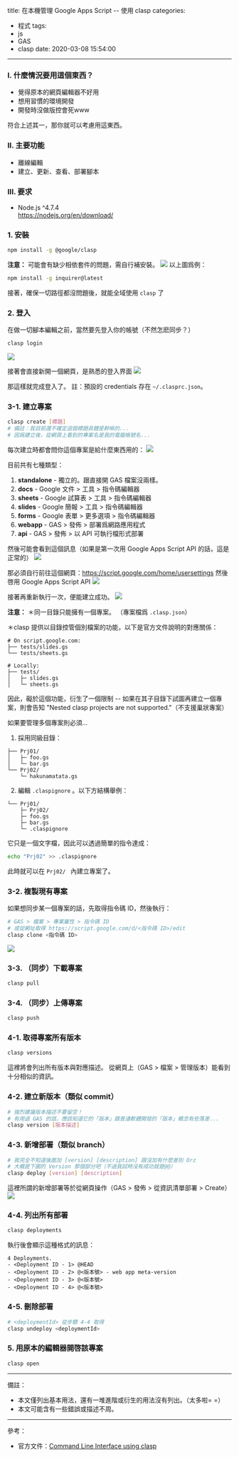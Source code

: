title: 在本機管理 Google Apps Script -- 使用 clasp
categories:
  - 程式
tags:
  - js
  - GAS
  - clasp
date: 2020-03-08 15:54:00
---
### I. 什麼情況要用這個東西？
- 覺得原本的網頁編輯器不好用
- 想用習慣的環境開發
- 開發時沒做版控會死www

符合上述其一，那你就可以考慮用這東西。

<!--more-->

### II. 主要功能
- 離線編輯
- 建立、更新、查看、部署腳本

### III. 要求
- Node.js \^4.7.4  
  https://nodejs.org/en/download/

### 1. 安裝
```bash
npm install -g @google/clasp
```
**注意：**
可能會有缺少相依套件的問題，需自行補安裝。
![](https://i.imgur.com/zRq4cQM.png)
以上圖爲例：
```bash
npm install -g inquirer@latest
```

接著，確保一切路徑都沒問題後，就能全域使用 `clasp` 了

### 2. 登入
在做一切腳本編輯之前，當然要先登入你的帳號（不然怎麽同步？）
```bash
clasp login
```
![](https://i.imgur.com/ogau2Lo.png)

接著會直接新開一個網頁，是熟悉的登入界面
![](https://i.imgur.com/eVpVtvu.png)

那這樣就完成登入了。
註：預設的 credentials 存在 `~/.clasprc.json`。

### 3-1. 建立專案
```bash
clasp create [標題] 
# 備註：我目前還不確定這個標題具體是幹嘛的... 
# 因爲建立後，從網頁上看到的專案名是我的電腦帳號名...
```
每次建立時都會問你這個專案是給什麼東西用的：
![](https://i.imgur.com/FrD2dfL.png)

目前共有七種類型：

1. **standalone** - 獨立的。跟直接開 GAS 檔案沒兩樣。
2. **docs** - Google 文件 > 工具 > 指令碼編輯器
3. **sheets** -  Google 試算表 > 工具 > 指令碼編輯器
4. **slides** -  Google 簡報 > 工具 > 指令碼編輯器
5. **forms** - Google 表單 > 更多選項 > 指令碼編輯器
6. **webapp** - GAS > 發佈 > 部署爲網路應用程式
7. **api** - GAS > 發佈 > 以 API 可執行檔形式部署

然後可能會看到這個訊息（如果是第一次用 Google Apps Script API 的話，這是正常的）
![](https://i.imgur.com/hqhuEyF.png)

那必須自行前往這個網頁：https://script.google.com/home/usersettings
然後啓用 Google Apps Script API
![](https://i.imgur.com/QmR94Yzh.png)

接著再重新執行一次，便能建立成功。
![](https://i.imgur.com/jRwYz5d.png)

**注意：**
 ＊同一目錄只能擁有一個專案。
  （專案檔爲 `.clasp.json`）

＊clasp 提供以目錄控管個別檔案的功能，以下是官方文件說明的對應關係：
```
# On script.google.com:
├── tests/slides.gs
└── tests/sheets.gs

# Locally:
├── tests/
│   ├─ slides.gs
│   └─ sheets.gs
```

因此，礙於這個功能，衍生了一個限制 -- 如果在其子目錄下試圖再建立一個專案，則會告知 "Nested clasp projects are not supported."（不支援巢狀專案）

如果要管理多個專案則必須...
1. 採用同級目錄：
```
├── Prj01/
│   ├─ foo.gs
│   └─ bar.gs
└── Prj02/
    └─ hakunamatata.gs
```
2. 編輯 `.claspignore` 。以下方結構舉例：
```
└── Prj01/
    ├─ Prj02/
    ├─ foo.gs
    ├─ bar.gs
    └─ .claspignore
```
它只是一個文字檔，因此可以透過簡單的指令達成：
```bash
echo "Prj02" >> .claspignore
```
此時就可以在 `Prj02/ ` 內建立專案了。

### 3-2. 複製現有專案
如果想同步某一個專案的話，先取得指令碼 ID，然後執行：
```bash
# GAS > 檔案 > 專案屬性 > 指令碼 ID
# 或從網址取得 https://script.google.com/d/<指令碼 ID>/edit
clasp clone <指令碼 ID>
```
![](https://i.imgur.com/TCGgCCg.png)

### 3-3. （同步）下載專案
```bash
clasp pull
```

### 3-4. （同步）上傳專案
```bash
clasp push
```

### 4-1. 取得專案所有版本
```bash
clasp versions
```
這裡將會列出所有版本與對應描述。
從網頁上（GAS > 檔案 > 管理版本）能看到十分相似的資訊。

### 4-2. 建立新版本（類似 commit）
```bash
# 強烈建議版本描述不要留空！
# 有用過 GAS 的話，應該知道它的「版本」跟普通軟體開發的「版本」概念有些落差...
clasp version [版本描述]
```

### 4-3. 新增部署（類似 branch）
```bash
# 我完全不知道後面加 [version] [description] 跟沒加有什麼差別 Orz
# 大概是下圖的 Version 那個部分吧（不過我試時沒有成功就是@@）
clasp deploy [version] [description]
```
這裡所謂的新增部署等於從網頁操作（GAS > 發佈 > 從資訊清單部署 > Create）
![](https://i.imgur.com/IJhBohE.png)

### 4-4. 列出所有部署
```bash
clasp deployments
```
執行後會顯示這種格式的訊息：
```text
4 Deployments.
- <Deployment ID - 1> @HEAD 
- <Deployment ID - 2> @<版本號> - web app meta-version
- <Deployment ID - 3> @<版本號> 
- <Deployment ID - 4> @<版本號>
```

### 4-5. 刪除部署
```bash
# <deploymentId> 從步驟 4-4 取得
clasp undeploy <deploymentId>
```

### 5. 用原本的編輯器開啓該專案
```bash
clasp open
```

***

備註：  
* 本文僅列出基本用法，還有一堆進階或衍生的用法沒有列出。（太多啦= =）  
* 本文可能含有一些錯誤或描述不周。

***

參考：
- 官方文件：[Command Line Interface using clasp](https://developers.google.com/apps-script/guides/clasp)